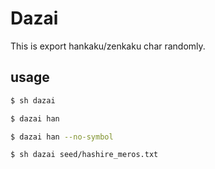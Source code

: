 # Dazai

This is export hankaku/zenkaku char randomly.

## usage

```bash
$ sh dazai

$ dazai han

$ dazai han --no-symbol

$ sh dazai seed/hashire_meros.txt
```
